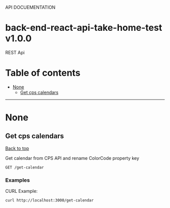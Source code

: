 
API DOCUEMENTATION

<a name="top"></a>
# back-end-react-api-take-home-test v1.0.0

REST Api

# Table of contents

- [None](#None)
  - [Get cps calendars](#Get-cps-calendars)

___


# <a name='None'></a> None

## <a name='Get-cps-calendars'></a> Get cps calendars
[Back to top](#top)

<p>Get calendar from CPS API and rename ColorCode property key</p>

```
GET /get-calendar
```

### Examples

CURL Example:

```curl
curl http://localhost:3000/get-calendar
```


